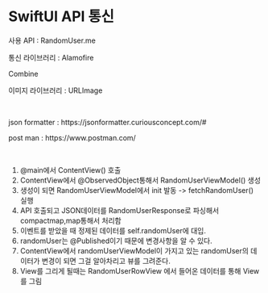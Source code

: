 <h1> SwiftUI API 통신 </h1>
<p>사용 API : RandomUser.me</p>
<p>통신 라이브러리 : Alamofire</p>
<p>Combine</p>
<p>이미지 라이브러리 : URLImage</p>

<br>
<p> json formatter : https://jsonformatter.curiousconcept.com/# </p>
<p> post man : https://www.postman.com/ </p>
<br>

1. @main에서 ContentView() 호출
2. ContentView에서 @ObservedObject통해서 RandomUserViewModel() 생성
3. 생성이 되면 RandomUserViewModel에서 init 발동 -> fetchRandomUser() 실행
4. API 호출되고 JSON데이터를 RandomUserResponse로 파싱해서 compactmap,map통해서 처리함
5. 이벤트를 받았을 때 정제된 데이터를 self.randomUser에 대입.
6. randomUser는 @Published이기 때문에 변경사항을 알 수 있다.
7. ContentView에서 randomUserViewModel이 가지고 있는 randomUser의 데이터가 변경이 되면 그걸 알아차리고 뷰를 그려준다.
8. View를 그리게 될때는 RandomUserRowView 에서 들어온 데이터를 통해 View를 그림

